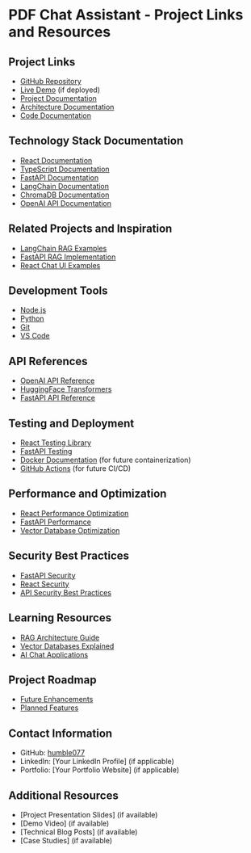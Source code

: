 # PDF Chat Assistant - Project Links and Resources

## Project Links
- [GitHub Repository](https://github.com/humble077/Pdf-chat-assistant)
- [Live Demo](https://your-demo-url.com) (if deployed)
- [Project Documentation](https://github.com/humble077/Pdf-chat-assistant/blob/master/README.md)
- [Architecture Documentation](https://github.com/humble077/Pdf-chat-assistant/blob/master/ARCHITECTURE.md)
- [Code Documentation](https://github.com/humble077/Pdf-chat-assistant/blob/master/CODE_DOCUMENTATION.md)

## Technology Stack Documentation
- [React Documentation](https://reactjs.org/docs/getting-started.html)
- [TypeScript Documentation](https://www.typescriptlang.org/docs/)
- [FastAPI Documentation](https://fastapi.tiangolo.com/)
- [LangChain Documentation](https://python.langchain.com/docs/get_started/introduction)
- [ChromaDB Documentation](https://docs.trychroma.com/)
- [OpenAI API Documentation](https://platform.openai.com/docs/api-reference)

## Related Projects and Inspiration
- [LangChain RAG Examples](https://github.com/langchain-ai/langchain/tree/master/cookbook)
- [FastAPI RAG Implementation](https://github.com/tiangolo/fastapi/tree/master/docs/en/docs/tutorial)
- [React Chat UI Examples](https://github.com/Wolox/react-chat-widget)

## Development Tools
- [Node.js](https://nodejs.org/en/docs/)
- [Python](https://docs.python.org/3/)
- [Git](https://git-scm.com/doc)
- [VS Code](https://code.visualstudio.com/docs)

## API References
- [OpenAI API Reference](https://platform.openai.com/docs/api-reference)
- [HuggingFace Transformers](https://huggingface.co/docs/transformers/index)
- [FastAPI API Reference](https://fastapi.tiangolo.com/reference/)

## Testing and Deployment
- [React Testing Library](https://testing-library.com/docs/react-testing-library/intro/)
- [FastAPI Testing](https://fastapi.tiangolo.com/tutorial/testing/)
- [Docker Documentation](https://docs.docker.com/) (for future containerization)
- [GitHub Actions](https://docs.github.com/en/actions) (for future CI/CD)

## Performance and Optimization
- [React Performance Optimization](https://reactjs.org/docs/optimizing-performance.html)
- [FastAPI Performance](https://fastapi.tiangolo.com/advanced/performance/)
- [Vector Database Optimization](https://docs.trychroma.com/usage-guide)

## Security Best Practices
- [FastAPI Security](https://fastapi.tiangolo.com/advanced/security/)
- [React Security](https://reactjs.org/docs/security.html)
- [API Security Best Practices](https://owasp.org/www-project-api-security/)

## Learning Resources
- [RAG Architecture Guide](https://python.langchain.com/docs/modules/chains/popular/retrieval_qa)
- [Vector Databases Explained](https://www.pinecone.io/learn/vector-database/)
- [AI Chat Applications](https://platform.openai.com/docs/guides/gpt/chat-completions-api)

## Project Roadmap
- [Future Enhancements](https://github.com/humble077/Pdf-chat-assistant/blob/master/ARCHITECTURE.md#future-enhancements)
- [Planned Features](https://github.com/humble077/Pdf-chat-assistant/blob/master/ARCHITECTURE.md#planned-features)

## Contact Information
- GitHub: [humble077](https://github.com/humble077)
- LinkedIn: [Your LinkedIn Profile] (if applicable)
- Portfolio: [Your Portfolio Website] (if applicable)

## Additional Resources
- [Project Presentation Slides] (if available)
- [Demo Video] (if available)
- [Technical Blog Posts] (if available)
- [Case Studies] (if available) 